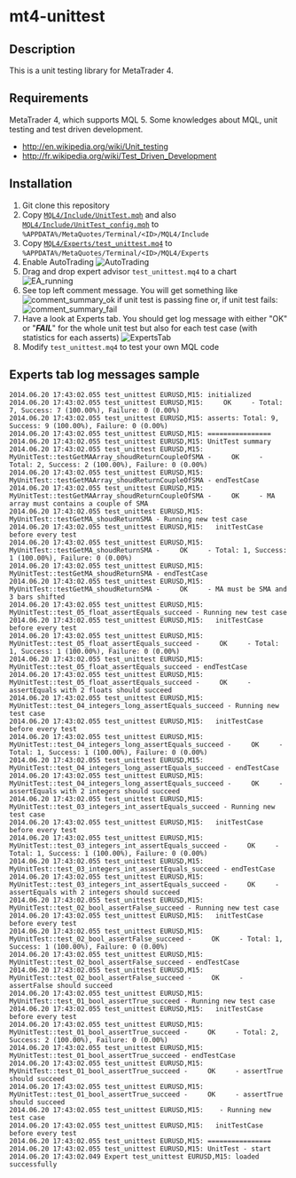 mt4-unittest
===============

Description
-------------

This is a unit testing library for MetaTrader 4.

Requirements
-------------

MetaTrader 4, which supports MQL 5.
Some knowledges about MQL, unit testing and test driven development.
* http://en.wikipedia.org/wiki/Unit_testing
* http://fr.wikipedia.org/wiki/Test_Driven_Development

Installation
--------------
1. Git clone this repository
2. Copy [``MQL4/Include/UnitTest.mqh``](https://github.com/femtotrader/mt4-unittest/blob/master/MQL4/Include/UnitTest.mqh) and also [``MQL4/Include/UnitTest_config.mqh``](https://github.com/femtotrader/mt4-unittest/blob/master/MQL4/Include/UnitTest_config.mqh) to ``%APPDATA%/MetaQuotes/Terminal/<ID>/MQL4/Include``
3. Copy [``MQL4/Experts/test_unittest.mq4``](https://github.com/femtotrader/mt4-unittest/blob/master/MQL4/Experts/test_unittest.mq4) to ``%APPDATA%/MetaQuotes/Terminal/<ID>/MQL4/Experts``
4. Enable AutoTrading ![AutoTrading](https://raw.githubusercontent.com/femtotrader/mt4-unittest/master/screenshots/autotrading_enabled.png)
5. Drag and drop expert advisor ``test_unittest.mq4`` to a chart ![EA_running](https://raw.githubusercontent.com/femtotrader/mt4-unittest/master/screenshots/ea_attached.png)
6. See top left comment message. You will get something like
![comment_summary_ok](https://raw.githubusercontent.com/femtotrader/mt4-unittest/master/screenshots/comment_summary_ok.png) if unit test is passing fine or, if unit test fails:  ![comment_summary_fail](https://raw.githubusercontent.com/femtotrader/mt4-unittest/master/screenshots/comment_summary_fail.png)
7. Have a look at Experts tab. You should get log message with either "OK" or "***FAIL***" for the whole unit test but also for each test case (with statistics for each asserts)
![ExpertsTab](https://raw.githubusercontent.com/femtotrader/mt4-unittest/master/screenshots/experts_tab.png)
8. Modify `test_unittest.mq4` to test your own MQL code

Experts tab log messages sample
-------------------------------
```
2014.06.20 17:43:02.055	test_unittest EURUSD,M15: initialized
2014.06.20 17:43:02.055	test_unittest EURUSD,M15:     OK     - Total: 7, Success: 7 (100.00%), Failure: 0 (0.00%)
2014.06.20 17:43:02.055	test_unittest EURUSD,M15: asserts: Total: 9, Success: 9 (100.00%), Failure: 0 (0.00%)
2014.06.20 17:43:02.055	test_unittest EURUSD,M15: ================
2014.06.20 17:43:02.055	test_unittest EURUSD,M15: UnitTest summary
2014.06.20 17:43:02.055	test_unittest EURUSD,M15:   MyUnitTest::testGetMAArray_shoudReturnCoupleOfSMA -     OK     - Total: 2, Success: 2 (100.00%), Failure: 0 (0.00%)
2014.06.20 17:43:02.055	test_unittest EURUSD,M15:   MyUnitTest::testGetMAArray_shoudReturnCoupleOfSMA - endTestCase
2014.06.20 17:43:02.055	test_unittest EURUSD,M15:     MyUnitTest::testGetMAArray_shoudReturnCoupleOfSMA -     OK     - MA array must contains a couple of SMA
2014.06.20 17:43:02.055	test_unittest EURUSD,M15:   MyUnitTest::testGetMA_shoudReturnSMA - Running new test case
2014.06.20 17:43:02.055	test_unittest EURUSD,M15:   initTestCase before every test
2014.06.20 17:43:02.055	test_unittest EURUSD,M15:   MyUnitTest::testGetMA_shoudReturnSMA -     OK     - Total: 1, Success: 1 (100.00%), Failure: 0 (0.00%)
2014.06.20 17:43:02.055	test_unittest EURUSD,M15:   MyUnitTest::testGetMA_shoudReturnSMA - endTestCase
2014.06.20 17:43:02.055	test_unittest EURUSD,M15:     MyUnitTest::testGetMA_shoudReturnSMA -     OK     - MA must be SMA and 3 bars shifted
2014.06.20 17:43:02.055	test_unittest EURUSD,M15:   MyUnitTest::test_05_float_assertEquals_succeed - Running new test case
2014.06.20 17:43:02.055	test_unittest EURUSD,M15:   initTestCase before every test
2014.06.20 17:43:02.055	test_unittest EURUSD,M15:   MyUnitTest::test_05_float_assertEquals_succeed -     OK     - Total: 1, Success: 1 (100.00%), Failure: 0 (0.00%)
2014.06.20 17:43:02.055	test_unittest EURUSD,M15:   MyUnitTest::test_05_float_assertEquals_succeed - endTestCase
2014.06.20 17:43:02.055	test_unittest EURUSD,M15:     MyUnitTest::test_05_float_assertEquals_succeed -     OK     - assertEquals with 2 floats should succeed
2014.06.20 17:43:02.055	test_unittest EURUSD,M15:   MyUnitTest::test_04_integers_long_assertEquals_succeed - Running new test case
2014.06.20 17:43:02.055	test_unittest EURUSD,M15:   initTestCase before every test
2014.06.20 17:43:02.055	test_unittest EURUSD,M15:   MyUnitTest::test_04_integers_long_assertEquals_succeed -     OK     - Total: 1, Success: 1 (100.00%), Failure: 0 (0.00%)
2014.06.20 17:43:02.055	test_unittest EURUSD,M15:   MyUnitTest::test_04_integers_long_assertEquals_succeed - endTestCase
2014.06.20 17:43:02.055	test_unittest EURUSD,M15:     MyUnitTest::test_04_integers_long_assertEquals_succeed -     OK     - assertEquals with 2 integers should succeed
2014.06.20 17:43:02.055	test_unittest EURUSD,M15:   MyUnitTest::test_03_integers_int_assertEquals_succeed - Running new test case
2014.06.20 17:43:02.055	test_unittest EURUSD,M15:   initTestCase before every test
2014.06.20 17:43:02.055	test_unittest EURUSD,M15:   MyUnitTest::test_03_integers_int_assertEquals_succeed -     OK     - Total: 1, Success: 1 (100.00%), Failure: 0 (0.00%)
2014.06.20 17:43:02.055	test_unittest EURUSD,M15:   MyUnitTest::test_03_integers_int_assertEquals_succeed - endTestCase
2014.06.20 17:43:02.055	test_unittest EURUSD,M15:     MyUnitTest::test_03_integers_int_assertEquals_succeed -     OK     - assertEquals with 2 integers should succeed
2014.06.20 17:43:02.055	test_unittest EURUSD,M15:   MyUnitTest::test_02_bool_assertFalse_succeed - Running new test case
2014.06.20 17:43:02.055	test_unittest EURUSD,M15:   initTestCase before every test
2014.06.20 17:43:02.055	test_unittest EURUSD,M15:   MyUnitTest::test_02_bool_assertFalse_succeed -     OK     - Total: 1, Success: 1 (100.00%), Failure: 0 (0.00%)
2014.06.20 17:43:02.055	test_unittest EURUSD,M15:   MyUnitTest::test_02_bool_assertFalse_succeed - endTestCase
2014.06.20 17:43:02.055	test_unittest EURUSD,M15:     MyUnitTest::test_02_bool_assertFalse_succeed -     OK     - assertFalse should succeed
2014.06.20 17:43:02.055	test_unittest EURUSD,M15:   MyUnitTest::test_01_bool_assertTrue_succeed - Running new test case
2014.06.20 17:43:02.055	test_unittest EURUSD,M15:   initTestCase before every test
2014.06.20 17:43:02.055	test_unittest EURUSD,M15:   MyUnitTest::test_01_bool_assertTrue_succeed -     OK     - Total: 2, Success: 2 (100.00%), Failure: 0 (0.00%)
2014.06.20 17:43:02.055	test_unittest EURUSD,M15:   MyUnitTest::test_01_bool_assertTrue_succeed - endTestCase
2014.06.20 17:43:02.055	test_unittest EURUSD,M15:     MyUnitTest::test_01_bool_assertTrue_succeed -     OK     - assertTrue should succeed
2014.06.20 17:43:02.055	test_unittest EURUSD,M15:     MyUnitTest::test_01_bool_assertTrue_succeed -     OK     - assertTrue should succeed
2014.06.20 17:43:02.055	test_unittest EURUSD,M15:    - Running new test case
2014.06.20 17:43:02.055	test_unittest EURUSD,M15:   initTestCase before every test
2014.06.20 17:43:02.055	test_unittest EURUSD,M15: ================
2014.06.20 17:43:02.055	test_unittest EURUSD,M15: UnitTest - start
2014.06.20 17:43:02.049	Expert test_unittest EURUSD,M15: loaded successfully
```
